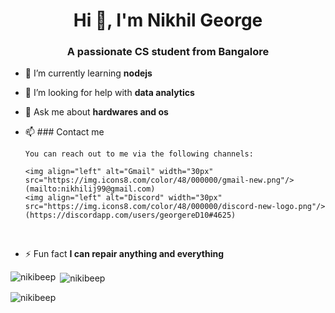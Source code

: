 <h1 align="center">Hi 👋, I'm Nikhil George</h1>
<h3 align="center">A passionate CS student from Bangalore</h3>

- 🌱 I’m currently learning **nodejs**

- 🤝 I’m looking for help with **data analytics**

- 💬 Ask me about **hardwares and os**

- 📫 ### Contact me

      You can reach out to me via the following channels:

      <img align="left" alt="Gmail" width="30px" src="https://img.icons8.com/color/48/000000/gmail-new.png"/>(mailto:nikhilij99@gmail.com)
      <img align="left" alt="Discord" width="30px" src="https://img.icons8.com/color/48/000000/discord-new-logo.png"/>(https://discordapp.com/users/georgereD10#4625)

<br />

- ⚡ Fun fact **I can repair anything and everything**


<p><img align="left" src="https://github-readme-stats.vercel.app/api/top-langs?username=nikibeep&show_icons=true&locale=en&layout=compact" alt="nikibeep" /></p>

<p>&nbsp;<img align="center" src="https://github-readme-stats.vercel.app/api?username=nikibeep&show_icons=true&locale=en" alt="nikibeep" /></p>

<p><img align="center" src="https://github-readme-streak-stats.herokuapp.com/?user=nikibeep&" alt="nikibeep" /></p>


